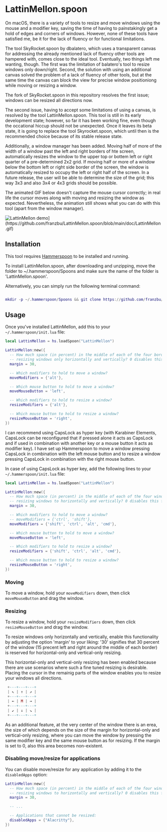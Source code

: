 # LattinMellon.spoon

On macOS, there is a variety of tools to resize and move windows using the mouse and a modifier key, saving the time of having to painstakingly get a hold of edges and corners of windows. However, none of these tools have satisfied me, be it for the lack of fluency or for functional limitations. 

The tool SkyRocket.spoon by dbalatero, which uses a transparent canvas for addressing the already mentioned lack of fluency other tools are hampered with, comes close to the ideal tool. Eventually, two things left me wanting, though. The first was the limitation of balatero's tool to resize windows only down/right. Second, the solution with using an additional canvas solved the problem of a lack of fluency of other tools, but at the same time the canvas can block the view for precise window positioniong while moving or resizing a window.

The fork of SkyRocket.spoon in this repository resolves the first issue; windows can be resized all directions now. 

The second issue, having to accept some limitations of using a canvas, is resolved by the tool LattinMellon.spoon. This tool is still in its early development state; however, so far it has been working fine, even though the occational hiccup should not be unexpected. Once it leaves its beta state, it is going to replace the tool Skyrocket.spoon, which until then is the recommended choice because of its stable release state.

Additionally, a window manager has been added. Moving half of more of the width of a window past the left and right borders of hte screen, automatically resizes the window to the upper top or bottem left or right quarter of a pre-determined 2x2 grid. If moving half or more of a window below the bottom left or right side border of the screen, the window is automatically resized to occupy the left or right half of the screen. In a future release, the user will be able to determine the size of the grid; this way 3x3 and also 3x4 or 4x3 grids should be possible.

The animated GIF below doesn't capture the mouse cursor correctly; in real life the cursor moves along with moving and resizing the window as expected. Nevertheless, the animation still shows what you can do with this tool (apart from the window manager).


<img src="[gif/LattinMellon.gif" alt="LattinMellon demo](https://github.com/franzbu/LattinMellon.spoon/blob/main/doc/LattinMellon.gif)" />

              

## Installation

This tool requires [Hammerspoon](https://www.hammerspoon.org/) to be installed and running.

To install LattinMellon.spoon, after downloading and unzipping, move the folder to ~/.hammerspoon/Spoons and make sure the name of the folder is 'LattinMellon.spoon'. 

Alternatively, you can simply run the following terminal command:

```lua

mkdir -p ~/.hammerspoon/Spoons && git clone https://github.com/franzbu/LattinMellon.spoon.git ~/.hammerspoon/Spoons/LattinMellon.spoon

```

## Usage

Once you've installed LattinMellon, add this to your `~/.hammerspoon/init.lua` file:

```lua
local LattinMellon = hs.loadSpoon("LattinMellon")

LattinMellon:new({
  -- How much space (in percent) in the middle of each of the four borders of the windows do you want to reserve for limiting 
  -- resizing windows only horizontally and vertically? 0 disables this function, 100 disables diagonal resizing.
  margin = 30,

  -- Which modifiers to hold to move a window?
  moveModifiers = {'alt'},

  -- Which mouse button to hold to move a window?
  moveMouseButton = 'left',

  -- Which modifiers to hold to resize a window?
  resizeModifiers = {'alt'},

  -- Which mouse button to hold to resize a window?
  resizeMouseButton = 'right',
})
```
I can recommend using CapsLock as hyper key (with Karabiner Elements, CapsLock can be reconfigured that if pressed alone it acts as CapsLock and if used in combination with another key or a mouse button it acts as modifier key). I have set up Hammerspoon to move a window pressing CapsLock in combination with the left mouse button and to resize a window pressing CapsLock in combination with the right mouse button.

In case of using CapsLock as hyper key, add the following lines to your `~/.hammerspoon/init.lua` file:

```lua
local LattinMellon = hs.loadSpoon("LattinMellon")

LattinMellon:new({
  -- How much space (in percent) in the middle of each of the four window-margins do you want to reserve for limiting 
  -- resizing windows to horizontally and vertically? 0 disables this function, 100 disables diagonal resizing.
  margin = 30,

  -- Which modifiers to hold to move a window?
  -- moveModifiers = {'ctrl', 'shift'},
  moveModifiers = {'shift', 'ctrl', 'alt', 'cmd'},

  -- Which mouse button to hold to move a window?
  moveMouseButton = 'left',

  -- Which modifiers to hold to resize a window?
  resizeModifiers = {'shift', 'ctrl', 'alt', 'cmd'},

  -- Which mouse button to hold to resize a window?
  resizeMouseButton = 'right',
})
```


### Moving

To move a window, hold your `moveModifiers` down, then click `moveMouseButton` and drag the window.

### Resizing

To resize a window, hold your `resizeModifiers` down, then click `resizeMouseButton` and drag the window.

To resize windows only horizontally and vertically, enable this functionality by adjusting the option 'margin' to your liking: '30' signifies that 30 percent of the window (15 precent left and right around the middle of each border) is reserved for horizontal-only and vertical-only resizing.

This horizontal-only and vertical-only resizing has been enabled because there are use scenarios where such a fine tuned resizing is desirable. Placing the cursor in the remainig parts of the window enables you to resize your windows all directions.


```lua
 +---+---+---+
 | ↖ | ↑ | ↗ |
 +---+---+---+
 | ← | M | → |
 +---+---+---+
 | ↙ | ↓ | ↘ |
 +---+---+---+
```


As an additional feature, at the very center of the window there is an erea, the size of which depends on the size of the margin for horizontal-only and vertical-only resizing, where you can move the window by pressing the same modifier key and the same mouse button as for resizing. If the margin is set to 0, also this area becomes non-existent.

### Disabling move/resize for applications

You can disable move/resize for any application by adding it to the `disabledApps` option:

```lua
LattinMellon:new({
  -- How much space (in percent) in the middle of each of the four window-margins do you want to reserve for limiting 
  -- resizing windows to horizontally and vertically? 0 disables this function, 100 disables diagonal resizing.
  margin = 30,

  -- ...

  -- Applications that cannot be resized:
  disabledApps = {"Alacritty"},
})
```

